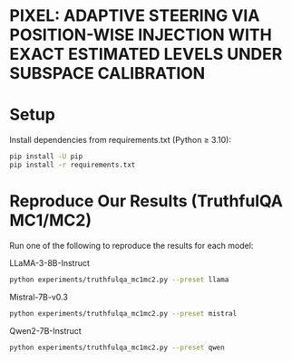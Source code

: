# PIXEL: ADAPTIVE STEERING VIA POSITION-WISE INJECTION WITH EXACT ESTIMATED LEVELS UNDER SUBSPACE CALIBRATION


# Setup

Install dependencies from requirements.txt (Python ≥ 3.10):

```bash
pip install -U pip
pip install -r requirements.txt
```
# Reproduce Our Results (TruthfulQA MC1/MC2)

Run one of the following to reproduce the results for each model:

 LLaMA-3-8B-Instruct

 ```bash
python experiments/truthfulqa_mc1mc2.py --preset llama
 ```
 Mistral-7B-v0.3

```bash
python experiments/truthfulqa_mc1mc2.py --preset mistral
 ```
 Qwen2-7B-Instruct

```bash
python experiments/truthfulqa_mc1mc2.py --preset qwen
 ```
